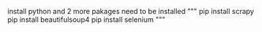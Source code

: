 install python and 2 more pakages need to be installed
"""
pip install scrapy
pip install beautifulsoup4
pip install selenium
"""
